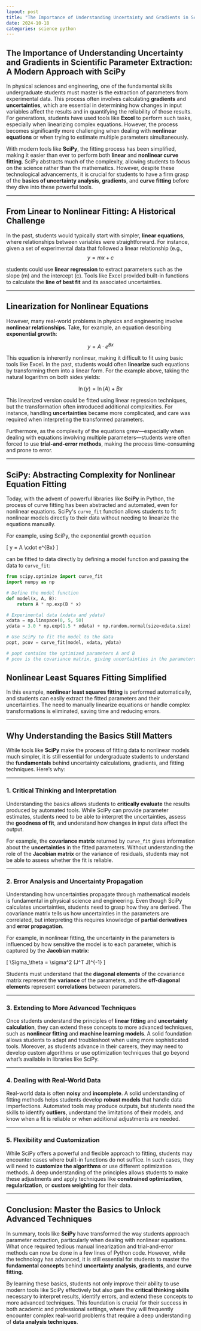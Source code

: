 ```yaml
---
layout: post
title: "The Importance of Understanding Uncertainty and Gradients in Scientific Parameter Extraction: A Modern Approach with SciPy"
date: 2024-10-18
categories: science python
---
```


## The Importance of Understanding Uncertainty and Gradients in Scientific Parameter Extraction: A Modern Approach with SciPy

In physical sciences and engineering, one of the fundamental skills undergraduate students must master is the extraction of parameters from experimental data. This process often involves calculating **gradients** and **uncertainties**, which are essential in determining how changes in input variables affect the results and in quantifying the reliability of those results. For generations, students have used tools like **Excel** to perform such tasks, especially when linearizing complex equations. However, the process becomes significantly more challenging when dealing with **nonlinear equations** or when trying to estimate multiple parameters simultaneously.

With modern tools like **SciPy**, the fitting process has been simplified, making it easier than ever to perform both **linear** and **nonlinear curve fitting**. SciPy abstracts much of the complexity, allowing students to focus on the science rather than the mathematics. However, despite these technological advancements, it is crucial for students to have a firm grasp of the **basics of uncertainty analysis**, **gradients**, and **curve fitting** before they dive into these powerful tools.

---

## From Linear to Nonlinear Fitting: A Historical Challenge

In the past, students would typically start with simpler, **linear equations**, where relationships between variables were straightforward. For instance, given a set of experimental data that followed a linear relationship (e.g., 
$$
y = mx + c
$$

students could use **linear regression** to extract parameters such as the slope \(m\) and the intercept \(c\). Tools like Excel provided built-in functions to calculate the **line of best fit** and its associated uncertainties.

---

## Linearization for Nonlinear Equations

However, many real-world problems in physics and engineering involve **nonlinear relationships**. Take, for example, an equation describing **exponential growth**:

$$ 
y = A \cdot e^{Bx} 
$$

This equation is inherently nonlinear, making it difficult to fit using basic tools like Excel. In the past, students would often **linearize** such equations by transforming them into a linear form. For the example above, taking the natural logarithm on both sides yields:

$$
\ln(y) = \ln(A) + Bx
$$

This linearized version could be fitted using linear regression techniques, but the transformation often introduced additional complexities. For instance, handling **uncertainties** became more complicated, and care was required when interpreting the transformed parameters.

Furthermore, as the complexity of the equations grew—especially when dealing with equations involving multiple parameters—students were often forced to use **trial-and-error methods**, making the process time-consuming and prone to error.

---

## SciPy: Abstracting Complexity for Nonlinear Equation Fitting

Today, with the advent of powerful libraries like **SciPy** in Python, the process of curve fitting has been abstracted and automated, even for nonlinear equations. SciPy's `curve_fit` function allows students to fit nonlinear models directly to their data without needing to linearize the equations manually.

For example, using SciPy, the exponential growth equation

\[
y = A \cdot e^{Bx}
\]

can be fitted to data directly by defining a model function and passing the data to `curve_fit`:

```python
from scipy.optimize import curve_fit
import numpy as np

# Define the model function
def model(x, A, B):
    return A * np.exp(B * x)

# Experimental data (xdata and ydata)
xdata = np.linspace(0, 5, 50)
ydata = 3.0 * np.exp(1.5 * xdata) + np.random.normal(size=xdata.size)

# Use SciPy to fit the model to the data
popt, pcov = curve_fit(model, xdata, ydata)

# popt contains the optimized parameters A and B
# pcov is the covariance matrix, giving uncertainties in the parameters

```
## Nonlinear Least Squares Fitting Simplified

In this example, **nonlinear least squares fitting** is performed automatically, and students can easily extract the fitted parameters and their uncertainties. The need to manually linearize equations or handle complex transformations is eliminated, saving time and reducing errors.

---

## Why Understanding the Basics Still Matters

While tools like **SciPy** make the process of fitting data to nonlinear models much simpler, it is still essential for undergraduate students to understand the **fundamentals** behind uncertainty calculations, gradients, and fitting techniques. Here’s why:

---

### 1. Critical Thinking and Interpretation

Understanding the basics allows students to **critically evaluate** the results produced by automated tools. While SciPy can provide parameter estimates, students need to be able to interpret the uncertainties, assess the **goodness of fit**, and understand how changes in input data affect the output.

For example, the **covariance matrix** returned by `curve_fit` gives information about the **uncertainties** in the fitted parameters. Without understanding the role of the **Jacobian matrix** or the variance of residuals, students may not be able to assess whether the fit is reliable.

---

### 2. Error Analysis and Uncertainty Propagation

Understanding how uncertainties propagate through mathematical models is fundamental in physical science and engineering. Even though SciPy calculates uncertainties, students need to grasp how they are derived. The covariance matrix tells us how uncertainties in the parameters are correlated, but interpreting this requires knowledge of **partial derivatives** and **error propagation**.

For example, in nonlinear fitting, the uncertainty in the parameters is influenced by how sensitive the model is to each parameter, which is captured by the **Jacobian matrix**:

\[
\Sigma_\theta = \sigma^2 (J^T J)^{-1}
\]

Students must understand that the **diagonal elements** of the covariance matrix represent the **variance** of the parameters, and the **off-diagonal elements** represent **correlations** between parameters.

---

### 3. Extending to More Advanced Techniques

Once students understand the principles of **linear fitting** and **uncertainty calculation**, they can extend these concepts to more advanced techniques, such as **nonlinear fitting** and **machine learning models**. A solid foundation allows students to adapt and troubleshoot when using more sophisticated tools. Moreover, as students advance in their careers, they may need to develop custom algorithms or use optimization techniques that go beyond what’s available in libraries like SciPy.

---

### 4. Dealing with Real-World Data

Real-world data is often **noisy** and **incomplete**. A solid understanding of fitting methods helps students develop **robust models** that handle data imperfections. Automated tools may produce outputs, but students need the skills to identify **outliers**, understand the limitations of their models, and know when a fit is reliable or when additional adjustments are needed.

---

### 5. Flexibility and Customization

While SciPy offers a powerful and flexible approach to fitting, students may encounter cases where built-in functions do not suffice. In such cases, they will need to **customize the algorithms** or use different optimization methods. A deep understanding of the principles allows students to make these adjustments and apply techniques like **constrained optimization**, **regularization**, or **custom weighting** for their data.

---

## Conclusion: Master the Basics to Unlock Advanced Techniques

In summary, tools like **SciPy** have transformed the way students approach parameter extraction, particularly when dealing with nonlinear equations. What once required tedious manual linearization and trial-and-error methods can now be done in a few lines of Python code. However, while the technology has advanced, it is still essential for students to master the **fundamental concepts** behind **uncertainty analysis**, **gradients**, and **curve fitting**.

By learning these basics, students not only improve their ability to use modern tools like SciPy effectively but also gain the **critical thinking skills** necessary to interpret results, identify errors, and extend these concepts to more advanced techniques. This foundation is crucial for their success in both academic and professional settings, where they will frequently encounter complex real-world problems that require a deep understanding of **data analysis techniques**.
